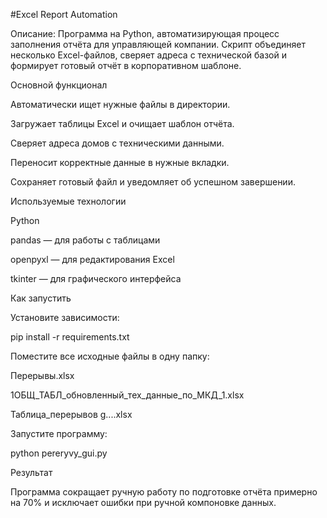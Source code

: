 #Excel Report Automation

Описание:
Программа на Python, автоматизирующая процесс заполнения отчёта для управляющей компании. Скрипт объединяет несколько Excel-файлов, сверяет адреса с технической базой и формирует готовый отчёт в корпоративном шаблоне.

Основной функционал

Автоматически ищет нужные файлы в директории.

Загружает таблицы Excel и очищает шаблон отчёта.

Сверяет адреса домов с техническими данными.

Переносит корректные данные в нужные вкладки.

Сохраняет готовый файл и уведомляет об успешном завершении.

Используемые технологии

Python

pandas — для работы с таблицами

openpyxl — для редактирования Excel

tkinter — для графического интерфейса

Как запустить

Установите зависимости:

pip install -r requirements.txt


Поместите все исходные файлы в одну папку:

Перерывы.xlsx

1ОБЩ_ТАБЛ_обновленный_тех_данные_по_МКД_1.xlsx

Таблица_перерывов g....xlsx

Запустите программу:

python pereryvy_gui.py

Результат

Программа сокращает ручную работу по подготовке отчёта примерно на 70% и исключает ошибки при ручной компоновке данных.
